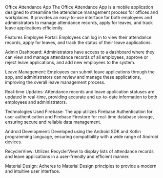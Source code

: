 Office Attendance App
The Office Attendance App is a mobile application designed to streamline the attendance management process for offices and workplaces. It provides an easy-to-use interface for both employees and administrators to manage attendance records, apply for leaves, and track leave applications efficiently.

Features
Employee Portal: Employees can log in to view their attendance records, apply for leaves, and track the status of their leave applications.

Admin Dashboard: Administrators have access to a dashboard where they can view and manage attendance records of all employees, approve or reject leave applications, and add new employees to the system.

Leave Management: Employees can submit leave applications through the app, and administrators can review and manage these applications, improving the overall leave management process.

Real-time Updates: Attendance records and leave application statuses are updated in real-time, providing accurate and up-to-date information to both employees and administrators.

Technologies Used
Firebase: The app utilizes Firebase Authentication for user authentication and Firebase Firestore for real-time database storage, ensuring secure and reliable data management.

Android Development: Developed using the Android SDK and Kotlin programming language, ensuring compatibility with a wide range of Android devices.

RecyclerView: Utilizes RecyclerView to display lists of attendance records and leave applications in a user-friendly and efficient manner.

Material Design: Adheres to Material Design principles to provide a modern and intuitive user interface.
